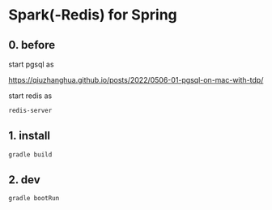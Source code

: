 # Spark(-Redis) for Spring

## 0. before

start pgsql as

https://qiuzhanghua.github.io/posts/2022/0506-01-pgsql-on-mac-with-tdp/

start redis as
```bash
redis-server
```

## 1. install

```bash
gradle build
```

## 2. dev

```bash
gradle bootRun
```
